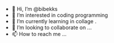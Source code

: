 - 👋 Hi, I’m @bibekks
- 👀 I’m interested in coding programming
- 🌱 I’m currently learning in collage .
- 💞️ I’m looking to collaborate on ...
- 📫 How to reach me ...

<!---
bibekks/bibekks is a ✨ special ✨ repository because its `README.md` (this file) appears on your GitHub profile.
You can click the Preview link to take a look at your changes.
--->
